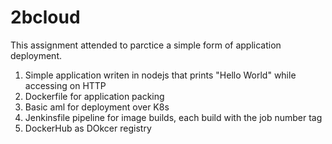 # 2bcloud

This assignment attended to parctice a simple form of application deployment.

1. Simple application writen in nodejs that prints "Hello World" while accessing on HTTP
2. Dockerfile for application packing
3. Basic aml for deployment over K8s
4. Jenkinsfile pipeline for image builds, each build with the job number tag
5. DockerHub as DOkcer registry 



